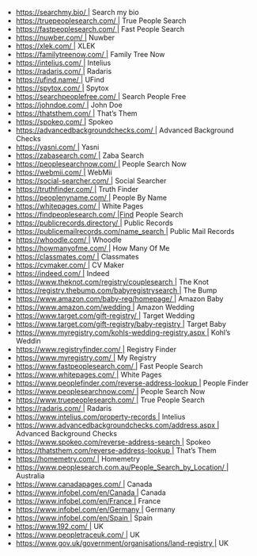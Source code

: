 - https://searchmy.bio/ | Search my bio
- https://truepeoplesearch.com/ | True People Search
- https://fastpeoplesearch.com/ | Fast People Search
- https://nuwber.com/ | Nuwber
- https://xlek.com/ | XLEK
- https://familytreenow.com/ | Family Tree Now
- https://intelius.com/ | Intelius
- https://radaris.com/ | Radaris
- https://ufind.name/ | UFind
- https://spytox.com/ | Spytox
- https://searchpeoplefree.com/ | Search People Free
- https://johndoe.com/ | John Doe
- https://thatsthem.com/ | That’s Them
- https://spokeo.com/ | Spokeo
- https://advancedbackgroundchecks.com/ | Advanced Background Checks
- https://yasni.com/ | Yasni
- https://zabasearch.com/ | Zaba Search
- https://peoplesearchnow.com/ | People Search Now
- https://webmii.com/ | WebMii
- https://social-searcher.com/ | Social Searcher
- https://truthfinder.com/ | Truth Finder
- https://peoplenyname.com/ | People By Name
- https://whitepages.com/ | White Pages
- https://findpeoplesearch.com/ |Find People Search
- https://publicrecords.directory/ | Public Records
- https://publicemailrecords.com/name_search | Public Mail Records
- https://whoodle.com/ | Whoodle
- https://howmanyofme.com/ | How Many Of Me
- https://classmates.com/ | Classmates
- https://cvmaker.com/ | CV Maker
- https://indeed.com/ | Indeed
- https://www.theknot.com/registry/couplesearch | The Knot
- https://registry.thebump.com/babyregistrysearch | The Bump
- https://www.amazon.com/baby-reg/homepage/ | Amazon Baby
- https://www.amazon.com/wedding | Amazon Wedding
- https://www.target.com/gift-registry/ | Target Wedding
- https://www.target.com/gift-registry/baby-registry | Target Baby
- https://www.myregistry.com/kohls-wedding-registry.aspx | Kohl’s Weddin
- https://www.registryfinder.com/ | Registry Finder
- https://www.myregistry.com/ | My Registry
- https://www.fastpeoplesearch.com/ | Fast People Search
- https://www.whitepages.com/ | White Pages
- https://www.peoplefinder.com/reverse-address-lookup | People Finder
- https://www.peoplesearchnow.com/ | People Search Now
- https://www.truepeoplesearch.com/ | True People Search
- https://radaris.com/ | Radaris
- https://www.intelius.com/property-records | Intelius
- https://www.advancedbackgroundchecks.com/address.aspx | Advanced Background Checks
- https://www.spokeo.com/reverse-address-search | Spokeo
- https://thatsthem.com/reverse-address-lookup | That’s Them
- https://homemetry.com/ | Homemetry
- https://www.peoplesearch.com.au/People_Search_by_Location/ | Australia
- https://www.canadapages.com/ | Canada
- https://www.infobel.com/en/Canada | Canada
- https://www.infobel.com/en/France | France 
- https://www.infobel.com/en/Germany | Germany
- https://www.infobel.com/en/Spain | Spain
- https://www.192.com/ | UK
- https://www.peopletraceuk.com/ | UK
- https://www.gov.uk/government/organisations/land-registry | UK

